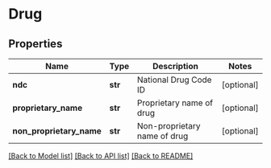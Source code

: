 # Drug

## Properties
Name | Type | Description | Notes
------------ | ------------- | ------------- | -------------
**ndc** | **str** | National Drug Code ID | [optional] 
**proprietary_name** | **str** | Proprietary name of drug | [optional] 
**non_proprietary_name** | **str** | Non-proprietary name of drug | [optional] 

[[Back to Model list]](../README.md#documentation-for-models) [[Back to API list]](../README.md#documentation-for-api-endpoints) [[Back to README]](../README.md)


